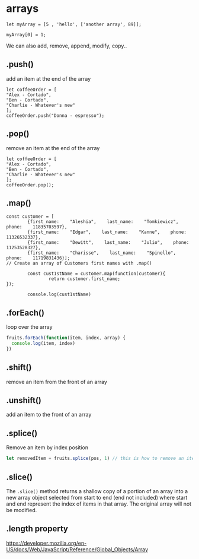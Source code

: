 # arrays

```JS
let myArray = [5 , 'hello', ['another array', 89]];

myArray[0] = 1;
```
We can also add, remove, append, modify, copy..

## .push()
add an item at the end of the array
```JS
let coffeeOrder = [
"Alex - Cortado",
"Ben - Cortado",
"Charlie - Whatever's new"
];
coffeeOrder.push("Donna - espresso");
```

## .pop()
remove an item at the end of the array
```JS
let coffeeOrder = [
"Alex - Cortado",
"Ben - Cortado",
"Charlie - Whatever's new"
];
coffeeOrder.pop();
```

## .map()
```JS
const customer = [
        {first_name:    "Aleshia",    last_name:    "Tomkiewicz",    phone:    11835703597},
        {first_name:    "Edgar",    last_name:    "Kanne",    phone:    11326532337},
        {first_name:    "Dewitt",    last_name:    "Julio",    phone:    11253528327},
        {first_name:    "Charisse",    last_name:    "Spinello",    phone:    11719831436}];
// Create an array of Customers first names with .map()

        const cust1stName = customer.map(function(customer){
                return customer.first_name;
});

        console.log(cust1stName)
```

## .forEach()
loop over the array
```js
fruits.forEach(function(item, index, array) {
  console.log(item, index)
})
```

## .shift()
remove an item from the front of an array

## .unshift()
add an item to the front of an array

## .splice()
Remove an item by index position
``` js
let removedItem = fruits.splice(pos, 1) // this is how to remove an item
```

## .slice()
The `.slice()` method returns a shallow copy of a portion of an array into a new array object selected from start to end (end not included) where start and end represent the index of items in that array. The original array will not be modified.


## .length property
https://developer.mozilla.org/en-US/docs/Web/JavaScript/Reference/Global_Objects/Array






